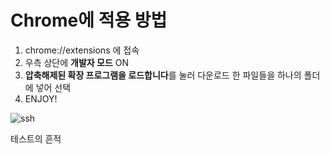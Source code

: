 # Chrome에 적용 방법

1. chrome://extensions 에 접속
2. 우측 상단에 **개발자 모드** ON
3. **압축해제된 확장 프로그램을 로드합니다**를 눌러 다운로드 한 파일들을 하나의 폴더에 넣어 선택
4. ENJOY!


![ssh](https://user-images.githubusercontent.com/26007107/75275054-3e568000-5847-11ea-9166-e6e5415ba1bf.png)

테스트의 흔적
